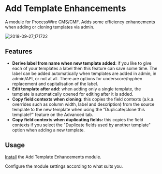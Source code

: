 # Add Template Enhancements

A module for ProcessWire CMS/CMF. Adds some efficiency enhancements when adding or cloning templates via admin.

![2018-09-27_171722](https://user-images.githubusercontent.com/1538852/46124602-3a50b800-c279-11e8-8d8f-2b397ad8e8fd.png)

## Features

* __Derive label from name when new template added:__ if you like to give each of your templates a label then this feature can save some time. The label can be added automatically when templates are added in admin, in admin/API, or not at all. There are options for underscore/hyphen replacement and capitalisation of the label.
* __Edit template after add:__ when adding only a single template, the template is automatically opened for editing after it is added.
* __Copy field contexts when cloning:__ this copies the field contexts (a.k.a. overrides such as column width, label and description) from the source template to the new template when using the "Duplicate/clone this template?" feature on the Advanced tab.
* __Copy field contexts when duplicating fields:__ this copies the field contexts if you select the "Duplicate fields used by another template" option when adding a new template.


## Usage

[Install](http://modules.processwire.com/install-uninstall/) the Add Template Enhancements module.

Configure the module settings according to what suits you.
